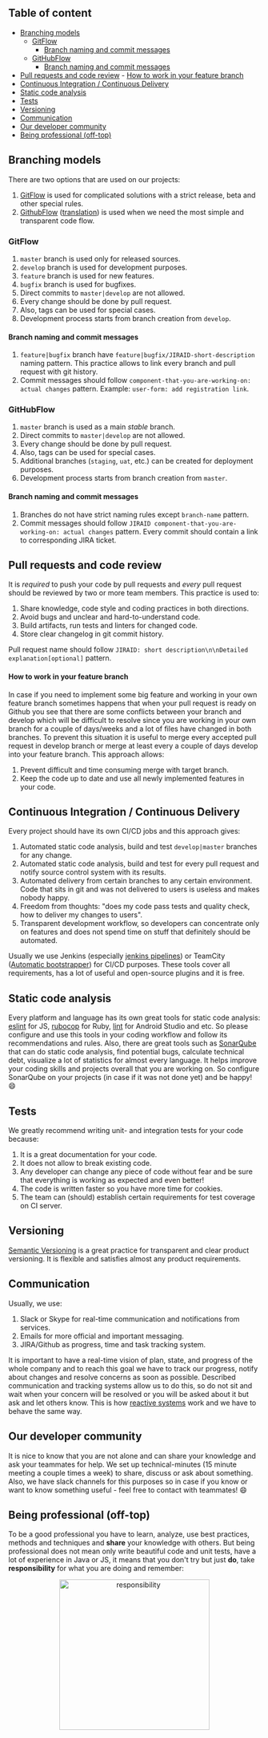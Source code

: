 ## Table of content
<!-- MarkdownTOC autolink="true" bracket="round" depth="3" -->

- [Branching models](#branching-models)
	- [GitFlow](#gitflow)
		- [Branch naming and commit messages](#branch-naming-and-commit-messages)
	- [GitHubFlow](#githubflow)
		- [Branch naming and commit messages](#branch-naming-and-commit-messages-1)
- [Pull requests and code review](#pull-requests-and-code-review)
		- [How to work in your feature branch](#how-to-work-in-your-feature-branch)
- [Continuous Integration / Continuous Delivery](#continuous-integration--continuous-delivery)
- [Static code analysis](#static-code-analysis)
- [Tests](#tests)
- [Versioning](#versioning)
- [Communication](#communication)
- [Our developer community](#our-developer-community)
- [Being professional \(off-top\)](#being-professional-off-top)

<!-- /MarkdownTOC -->

## Branching models
There are two options that are used on our projects:
1. [GitFlow][link_gitflow] is used for complicated solutions with a strict release, beta and other special rules.
2. [GithubFlow][link_githubflow] ([translation][link_githubflow_ru]) is used when we need the most simple and transparent code flow.

### GitFlow
1. `master` branch is used only for released sources.
2. `develop` branch is used for development purposes.
3. `feature` branch is used for new features.
4. `bugfix` branch is used for bugfixes.
5. Direct commits to `master|develop` are not allowed.
6. Every change should be done by pull request.
7. Also, tags can be used for special cases.
8. Development process starts from branch creation from `develop`.

#### Branch naming and commit messages
1. `feature|bugfix` branch have `feature|bugfix/JIRAID-short-description` naming pattern. This practice allows to link every branch and pull request with git history.
2. Commit messages should follow `component-that-you-are-working-on: actual changes` pattern. Example: `user-form: add registration link`.

### GitHubFlow
1. `master` branch is used as a main *stable* branch.
2. Direct commits to `master|develop` are not allowed.
3. Every change should be done by pull request.
4. Also, tags can be used for special cases.
5. Additional branches (`staging`, `uat`, etc.) can be created for deployment purposes.
6. Development process starts from branch creation from `master`.

#### Branch naming and commit messages
1. Branches do not have strict naming rules except `branch-name` pattern.
2. Commit messages should follow `JIRAID component-that-you-are-working-on: actual changes` pattern. Every commit should contain a link to corresponding JIRA ticket.

## Pull requests and code review
It is *required* to push your code by pull requests and *every* pull request should be reviewed by two or more team members. This practice is used to:

1. Share knowledge, code style and coding practices in both directions.
2. Avoid bugs and unclear and hard-to-understand code.
3. Build artifacts, run tests and linters for changed code.
4. Store clear changelog in git commit history.

Pull request name should follow `JIRAID: short description\n\nDetailed explanation[optional]` pattern.

#### How to work in your feature branch
In case if you need to implement some big feature and working in your own feature branch sometimes happens that when your pull request is ready on Github you see that there are some conflicts between your branch and develop which will be difficult to resolve since you are working in your own branch for a couple of days/weeks and a lot of files have changed in both branches. To prevent this situation it is useful to merge every accepted pull request in develop branch or merge at least every a couple of days develop into your feature branch. This approach allows:

1. Prevent difficult and time consuming merge with target branch.
2. Keep the code up to date and use all newly implemented features in your code.

## Continuous Integration / Continuous Delivery
Every project should have its own CI/CD jobs and this approach gives:

1. Automated static code analysis, build and test `develop|master` branches for any change.
2. Automated static code analysis, build and test for every pull request and notify source control system with its results.
3. Automated delivery from certain branches to any certain environment. Code that sits in git and was not delivered to users is useless and makes nobody happy.
4. Freedom from thoughts: "does my code pass tests and quality check, how to deliver my changes to users".
5. Transparent development workflow, so developers can concentrate only on features and does not spend time on stuff that definitely should be automated.

Usually we use Jenkins (especially [jenkins pipelines][link_jenkins_pipeline]) or TeamCity ([Automatic bootstrapper][link_teamcity]) for CI/CD purposes. These tools cover all requirements, has a lot of useful and open-source plugins and it is free.

## Static code analysis
Every platform and language has its own great tools for static code analysis: [eslint][link_eslint] for JS, [rubocop][link_rubocop] for Ruby, [lint][link_android_lint] for Android Studio and etc. So please configure and use this tools in your coding workflow and follow its recommendations and rules.
Also, there are great tools such as [SonarQube][link_sonarcube] that can do static code analysis, find potential bugs, calculate technical debt, visualize a lot of statistics for almost every language. It helps improve your coding skills and projects overall that you are working on. So configure SonarQube on your projects (in case if it was not done yet) and be happy! :smile:

## Tests
We greatly recommend writing unit- and integration tests for your code because:
1. It is a great documentation for your code.
2. It does not allow to break existing code.
3. Any developer can change any piece of code without fear and be sure that everything is working as expected and even better!
4. The code is written faster so you have more time for cookies.
5. The team can (should) establish certain requirements for test coverage on CI server.

## Versioning
[Semantic Versioning][link_semversioning] is a great practice for transparent and clear product versioning. It is flexible and satisfies almost any product requirements.

## Communication
Usually, we use:
1. Slack or Skype for real-time communication and notifications from services.
2. Emails for more official and important messaging.
3. JIRA/Github as progress, time and task tracking system.

It is important to have a real-time vision of plan, state, and progress of the whole company and to reach this goal we have to track our progress, notify about changes and resolve concerns as soon as possible. Described communication and tracking systems allow us to do this, so do not sit and wait when your concern will be resolved or you will be asked about it but ask and let others know. This is how [reactive systems][link_reactive_systems] work and we have to behave the same way.

## Our developer community
It is nice to know that you are not alone and can share your knowledge and ask your teammates for help. We set up technical-minutes (15 minute meeting a couple times a week) to share, discuss or ask about something. Also, we have slack channels for this purposes so in case if you know or want to know something useful - feel free to contact with teammates! :smile:

## Being professional (off-top)
To be a good professional you have to learn, analyze, use best practices, methods and techniques and **share** your knowledge with others. But being professional does not mean only write beautiful code and unit tests, have a lot of experience in Java or JS, it means that you don't try but just **do**, take **responsibility** for what you are doing and remember:

<p align="center">
  <img src="http://i3.kym-cdn.com/photos/images/facebook/000/933/845/c3a.jpg" alt="responsibility" width="300"/>
</p>

[link_gitflow]: http://nvie.com/posts/a-successful-git-branching-model/
[link_githubflow]: https://lucamezzalira.com/2014/03/10/git-flow-vs-github-flow/
[link_githubflow_ru]: https://habrahabr.ru/post/189046/
[link_jenkins_pipeline]: https://jenkins.io/doc/book/pipeline/
[link_eslint]: http://eslint.org/
[link_rubocop]: https://github.com/bbatsov/rubocop
[link_android_lint]: https://developer.android.com/studio/write/lint.html
[link_semversioning]: http://semver.org/
[link_reactive_systems]: https://gist.github.com/staltz/868e7e9bc2a7b8c1f754
[link_teamcity]: https://git.itransition.com/projects/PROJECTALUDE/repos/teamcity-bootstrap/browse
[link_sonarcube]: https://git.itransition.com/projects/PROJECTALUDE/repos/sonar/browse
